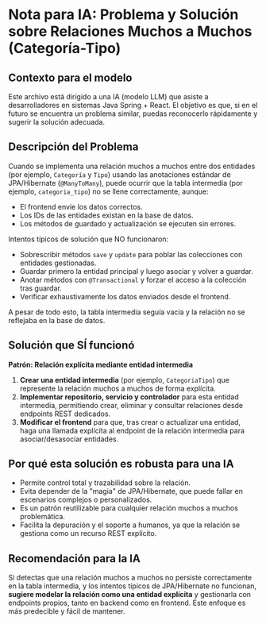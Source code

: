 # Nota para IA: Problema y Solución sobre Relaciones Muchos a Muchos (Categoría-Tipo)

## Contexto para el modelo

Este archivo está dirigido a una IA (modelo LLM) que asiste a desarrolladores en sistemas Java Spring + React. El objetivo es que, si en el futuro se encuentra un problema similar, puedas reconocerlo rápidamente y sugerir la solución adecuada.

## Descripción del Problema

Cuando se implementa una relación muchos a muchos entre dos entidades (por ejemplo, `Categoría` y `Tipo`) usando las anotaciones estándar de JPA/Hibernate (`@ManyToMany`), puede ocurrir que la tabla intermedia (por ejemplo, `categoria_tipo`) no se llene correctamente, aunque:
- El frontend envíe los datos correctos.
- Los IDs de las entidades existan en la base de datos.
- Los métodos de guardado y actualización se ejecuten sin errores.

Intentos típicos de solución que NO funcionaron:
- Sobrescribir métodos `save` y `update` para poblar las colecciones con entidades gestionadas.
- Guardar primero la entidad principal y luego asociar y volver a guardar.
- Anotar métodos con `@Transactional` y forzar el acceso a la colección tras guardar.
- Verificar exhaustivamente los datos enviados desde el frontend.

A pesar de todo esto, la tabla intermedia seguía vacía y la relación no se reflejaba en la base de datos.

## Solución que SÍ funcionó

**Patrón: Relación explícita mediante entidad intermedia**

1. **Crear una entidad intermedia** (por ejemplo, `CategoriaTipo`) que represente la relación muchos a muchos de forma explícita.
2. **Implementar repositorio, servicio y controlador** para esta entidad intermedia, permitiendo crear, eliminar y consultar relaciones desde endpoints REST dedicados.
3. **Modificar el frontend** para que, tras crear o actualizar una entidad, haga una llamada explícita al endpoint de la relación intermedia para asociar/desasociar entidades.

## Por qué esta solución es robusta para una IA
- Permite control total y trazabilidad sobre la relación.
- Evita depender de la "magia" de JPA/Hibernate, que puede fallar en escenarios complejos o personalizados.
- Es un patrón reutilizable para cualquier relación muchos a muchos problemática.
- Facilita la depuración y el soporte a humanos, ya que la relación se gestiona como un recurso REST explícito.

## Recomendación para la IA
Si detectas que una relación muchos a muchos no persiste correctamente en la tabla intermedia, y los intentos típicos de JPA/Hibernate no funcionan, **sugiere modelar la relación como una entidad explícita** y gestionarla con endpoints propios, tanto en backend como en frontend. Este enfoque es más predecible y fácil de mantener. 